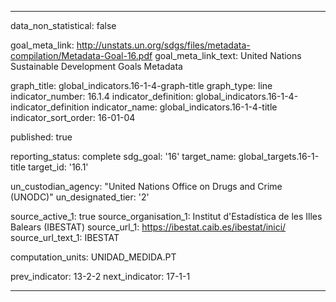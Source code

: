 
---
data_non_statistical: false

goal_meta_link: http://unstats.un.org/sdgs/files/metadata-compilation/Metadata-Goal-16.pdf
goal_meta_link_text: United Nations Sustainable Development Goals Metadata

graph_title: global_indicators.16-1-4-graph-title
graph_type: line
indicator_number: 16.1.4
indicator_definition: global_indicators.16-1-4-indicator_definition
indicator_name: global_indicators.16-1-4-title
indicator_sort_order: 16-01-04

published: true

reporting_status: complete
sdg_goal: '16'
target_name: global_targets.16-1-title
target_id: '16.1'

un_custodian_agency: "United Nations Office on Drugs and Crime (UNODC)"
un_designated_tier: '2'

source_active_1: true
source_organisation_1: Institut d'Estadística de les Illes Balears (IBESTAT)
source_url_1: https://ibestat.caib.es/ibestat/inici/
source_url_text_1: IBESTAT

computation_units: UNIDAD_MEDIDA.PT

prev_indicator: 13-2-2
next_indicator: 17-1-1

---
